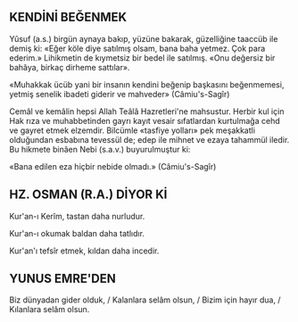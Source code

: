 ## KENDİNİ BEĞENMEK

Yûsuf (a.s.) birgün aynaya bakıp, yüzüne bakarak, güzelliğine taaccüb ile demiş ki: «Eğer köle diye satılmış olsam, bana baha yetmez. Çok para ederim.» Lihikmetin de kıy­metsiz bir bedel ile satılmış. «Onu değersiz bir bahâya, birkaç dirheme sattılar».

«Muhakkak ücüb yani bir insanın kendini beğenip başkasını beğenmemesi, yetmiş se­nelik ibadeti giderir ve mahveder» (Câmiu's-Sagîr)

Cemâl ve kemâlin hepsi Allah Teâlâ Hazretleri'ne mahsustur. Herbir kul için Hak rıza ve muhabbetinden gayrı kayıt vesair sıfatlar­dan kurtulmağa cehd ve gayret etmek elzem­dir. Bilcümle «tasfiye yolları» pek meşakkatli olduğundan esbabına tevessül de; edep ile mihnet ve ezaya tahammül iledir. Bu hikmete binâen Nebi (s.a.v.) buyurulmuştur ki:

«Bana edilen eza hiçbir nebide olmadı.» (Câmiu's-Sagîr)

## HZ. OSMAN (R.A.) DİYOR Kİ

Kur'an-ı Kerîm, tastan daha nurludur.

Kur'an-ı okumak baldan daha tatlıdır.

Kur'an'ı tefsîr etmek, kıldan daha incedir.

## YUNUS EMRE'DEN

Biz dünyadan gider olduk, / Kalanlara selâm olsun, / Bizim için hayır dua, / Kılan­lara selâm olsun.
